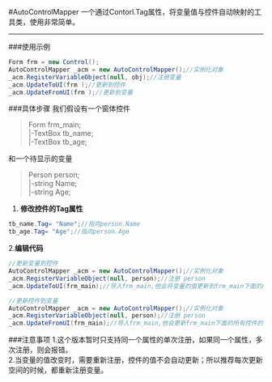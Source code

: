 #AutoControlMapper
一个通过Contorl.Tag属性，将变量值与控件自动映射的工具类，使用非常简单。

---

###使用示例

```C#
Form frm = new Control();
AutoControlMapper _acm = new AutoControlMapper();//实例化对象
_acm.RegisterVariableObject(null, obj);//注册变量
_acm.UpdateToUI(frm );//更新到控件
_acm.UpdateFromUI(frm );//更新到变量
```

###具体步骤
我们假设有一个窗体控件
> Form frm_main;  
>  |-TextBox tb_name;  
>  |-TextBox tb_age;  

和一个待显示的变量
> Person person;  
>  |-string Name;  
>  |-string Age;  

1. **修改控件的Tag属性**

```C#
tb_name.Tag= "Name";//指向person.Name
tb_age.Tag= "Age";//指向person.Age
``` 

2.**编辑代码**

```C#
//更新变量到控件
AutoControlMapper _acm = new AutoControlMapper();//实例化对象
_acm.RegisterVariableObject(null, person);//注册 person
_acm.UpdateToUI(frm_main);//导入frm_main,他会将变量的值更新到frm_main下面的所有控件(不包括它自身)
``` 

```C#
//更新控件到变量
AutoControlMapper _acm = new AutoControlMapper();//实例化对象
_acm.RegisterVariableObject(null, person);//注册 person
_acm.UpdateFromUI(frm_main);//导入frm_main,他会更新frm_main下面的所有控件的值到已注册的变量(不包括它自身)
``` 


###注意事项
1.这个版本暂时只支持同一个属性的单次注册，如果同一个属性，多次注册，则会报错。  
2.当变量的值改变时，需要重新注册，控件的值不会自动更新；所以推荐每次更新空间的时候，都重新注册变量。
